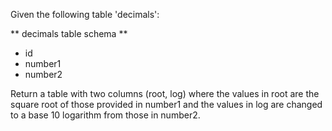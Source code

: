 Given the following table 'decimals':

** decimals table schema **

- id
- number1
- number2

Return a table with two columns (root, log) where the values in root are the square root of those provided in number1 and the values in log are changed to a base 10 logarithm from those in number2.